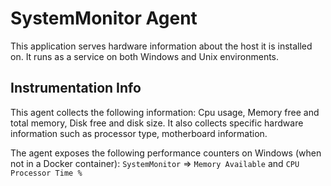﻿# SystemMonitor Agent

This application serves hardware information about the host it is installed on.
It runs as a service on both Windows and Unix environments.

## Instrumentation Info

This agent collects the following information: Cpu usage, Memory free and total memory, Disk free and disk size.
It also collects specific hardware information such as processor type, motherboard information.

The agent exposes the following performance counters on Windows (when not in a Docker container): `SystemMonitor` => `Memory Available` and `CPU Processor Time %`

